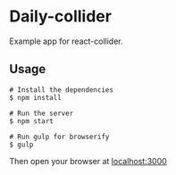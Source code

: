 # Daily-collider

Example app for react-collider.

## Usage

    # Install the dependencies
    $ npm install

    # Run the server
    $ npm start

    # Run gulp for browserify
    $ gulp

Then open your browser at [localhost:3000](http://localhost:3000)
